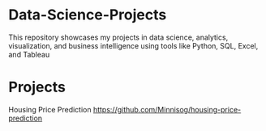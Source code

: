 # Data-Science-Projects
This repository showcases my projects in data science, analytics, visualization, and business intelligence using tools like Python, SQL, Excel, and Tableau

# Projects 

Housing Price Prediction https://github.com/Minnisog/housing-price-prediction
